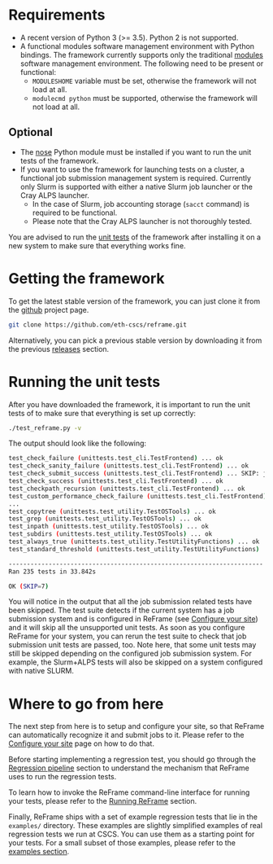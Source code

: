 # Requirements
* A recent version of Python 3 (>= 3.5).
  Python 2 is not supported.
* A functional modules software management environment with Python bindings.
  The framework currently supports only the traditional [modules](http://modules.sourceforge.net/) software management environment.
  The following need to be present or functional:
  * `MODULESHOME` variable must be set, otherwise the framework will not load at all.
  * `modulecmd python` must be supported, otherwise the framework will not load at all.

## Optional

* The [nose](https://pypi.python.org/pypi/nose) Python module must be installed if you want to run the unit tests of the framework.
* If you want to use the framework for launching tests on a cluster, a functional job submission management system is required.
  Currently only Slurm is supported with either a native Slurm job launcher or the Cray ALPS launcher.
  * In the case of Slurm, job accounting storage (`sacct` command) is required to be functional.
  * Please note that the Cray ALPS launcher is not thoroughly tested.

You are advised to run the [unit tests](#running-the-unit-tests) of the framework after installing it on a new system to make sure that everything works fine.

# Getting the framework

To get the latest stable version of the framework, you can just clone it from the [github](https://github.com/eth-cscs/reframe) project page.
```bash
git clone https://github.com/eth-cscs/reframe.git
```

Alternatively, you can pick a previous stable version by downloading it from the previous [releases](https://github.com/eth-cscs/reframe/releases) section.

# Running the unit tests

After you have downloaded the framework, it is important to run the unit tests of to make sure that everything is set up correctly:

```bash
./test_reframe.py -v
```

The output should look like the following:

```bash
test_check_failure (unittests.test_cli.TestFrontend) ... ok
test_check_sanity_failure (unittests.test_cli.TestFrontend) ... ok
test_check_submit_success (unittests.test_cli.TestFrontend) ... SKIP: job submission not supported
test_check_success (unittests.test_cli.TestFrontend) ... ok
test_checkpath_recursion (unittests.test_cli.TestFrontend) ... ok
test_custom_performance_check_failure (unittests.test_cli.TestFrontend) ... ok
...
test_copytree (unittests.test_utility.TestOSTools) ... ok
test_grep (unittests.test_utility.TestOSTools) ... ok
test_inpath (unittests.test_utility.TestOSTools) ... ok
test_subdirs (unittests.test_utility.TestOSTools) ... ok
test_always_true (unittests.test_utility.TestUtilityFunctions) ... ok
test_standard_threshold (unittests.test_utility.TestUtilityFunctions) ... ok

----------------------------------------------------------------------
Ran 235 tests in 33.842s

OK (SKIP=7)
```

You will notice in the output that all the job submission related tests have been skipped.
The test suite detects if the current system has a job submission system and is configured in ReFrame (see [Configure your site](/configure)) and it will skip all the unsupported unit tests.
As soon as you configure ReFrame for your system, you can rerun the test suite to check that job submission unit tests are passed, too.
Note here, that some unit tests may still be skipped depending on the configured job submission system.
For example, the Slurm+ALPS tests will also be skipped on a system configured with native SLURM.


# Where to go from here

The next step from here is to setup and configure your site, so that ReFrame can automatically recognize it and submit jobs to it.
Please refer to the [Configure your site](/configure) page on how to do that.

Before starting implementing a regression test, you should go through the [Regression pipeline](/pipeline) section to understand the mechanism that ReFrame uses to run the regression tests.

To learn how to invoke the ReFrame command-line interface for running your tests, please refer to the [Running ReFrame](/running) section.

Finally, ReFrame ships with a set of example regression tests that lie in the `examples/` directory.
These examples are slightly simplified examples of real regression tests we run at CSCS.
You can use them as a starting point for your tests. For a small subset of those examples, please refer to the [examples section](/examples).

